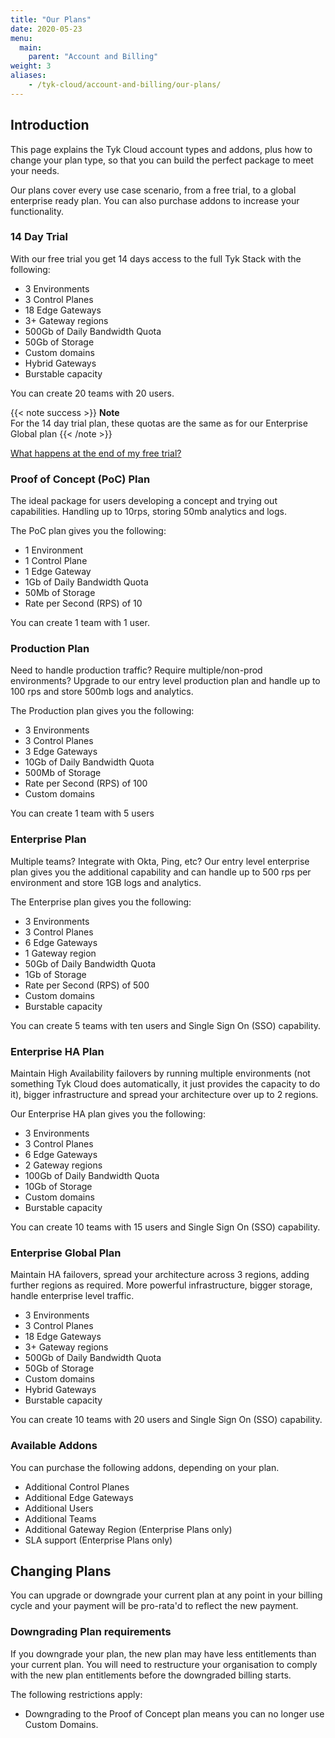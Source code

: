 ```yaml
---
title: "Our Plans"
date: 2020-05-23
menu:
  main:
    parent: "Account and Billing"
weight: 3
aliases:
    - /tyk-cloud/account-and-billing/our-plans/
---
```



## Introduction

This page explains the Tyk Cloud account types and addons, plus how to change your plan type, so that you can build the perfect package to meet your needs. 

Our plans cover every use case scenario, from a free trial, to a global enterprise ready plan. You can also purchase addons to increase your functionality.

### 14 Day Trial

With our free trial you get 14 days access to the full Tyk Stack with the following:

* 3 Environments
* 3 Control Planes
* 18 Edge Gateways
* 3+ Gateway regions
* 500Gb of Daily Bandwidth Quota
* 50Gb of Storage
* Custom domains
* Hybrid Gateways
* Burstable capacity

You can create 20 teams with 20 users.

{{< note success >}}
**Note**  
For the 14 day trial plan, these quotas are the same as for our Enterprise Global plan
{{< /note >}}

[What happens at the end of my free trial?](/docs/account-billing/upgrade-free-trial/)

### Proof of Concept (PoC) Plan

The ideal package for users developing a concept and trying out capabilities. Handling up to 10rps, storing 50mb analytics and logs.

The PoC plan gives you the following:

* 1 Environment
* 1 Control Plane
* 1 Edge Gateway
* 1Gb of Daily Bandwidth Quota
* 50Mb of Storage
* Rate per Second (RPS) of 10

You can create 1 team with 1 user.

### Production Plan

Need to handle production traffic? Require multiple/non-prod environments? Upgrade to our entry level production plan and handle up to 100 rps and store 500mb logs and analytics.

The Production plan gives you the following:

* 3 Environments
* 3 Control Planes
* 3 Edge Gateways
* 10Gb of Daily Bandwidth Quota
* 500Mb of Storage
* Rate per Second (RPS) of 100
* Custom domains

You can create 1 team with 5 users

### Enterprise Plan

Multiple teams? Integrate with Okta, Ping, etc? Our entry level enterprise plan gives you the additional capability and can handle up to 500 rps per environment and store 1GB logs and analytics.

The Enterprise plan gives you the following:

* 3 Environments
* 3 Control Planes
* 6 Edge Gateways
* 1 Gateway region
* 50Gb of Daily Bandwidth Quota
* 1Gb of Storage
* Rate per Second (RPS) of 500
* Custom domains
* Burstable capacity

You can create 5 teams with ten users and Single Sign On (SSO) capability.

### Enterprise HA Plan

Maintain High Availability failovers by running multiple environments (not something Tyk Cloud does automatically, it just provides the capacity to do it), bigger infrastructure and spread your architecture over up to 2 regions. 

Our Enterprise HA plan gives you the following:

* 3 Environments
* 3 Control Planes
* 6 Edge Gateways
* 2 Gateway regions
* 100Gb of Daily Bandwidth Quota
* 10Gb of Storage
* Custom domains
* Burstable capacity

You can create 10 teams with 15 users and Single Sign On (SSO) capability.

### Enterprise Global Plan

Maintain HA failovers, spread your architecture across 3 regions, adding further regions as required. More powerful infrastructure, bigger storage, handle enterprise level traffic. 

* 3 Environments
* 3 Control Planes
* 18 Edge Gateways
* 3+ Gateway regions
* 500Gb of Daily Bandwidth Quota
* 50Gb of Storage
* Custom domains
* Hybrid Gateways
* Burstable capacity

You can create 10 teams with 20 users and Single Sign On (SSO) capability.

### Available Addons

You can purchase the following addons, depending on your plan. 

* Additional Control Planes
* Additional Edge Gateways
* Additional Users
* Additional Teams
* Additional Gateway Region (Enterprise Plans only)
* SLA support (Enterprise Plans only)

## Changing Plans

You can upgrade or downgrade your current plan at any point in your billing cycle and your payment will be pro-rata'd to reflect the new payment.

### Downgrading Plan requirements

If you downgrade your plan, the new plan may have less entitlements than your current plan. You will need to restructure your organisation to comply with the new plan entitlements before the downgraded billing starts.

The following restrictions apply:

* Downgrading to the Proof of Concept plan means you can no longer use Custom Domains.